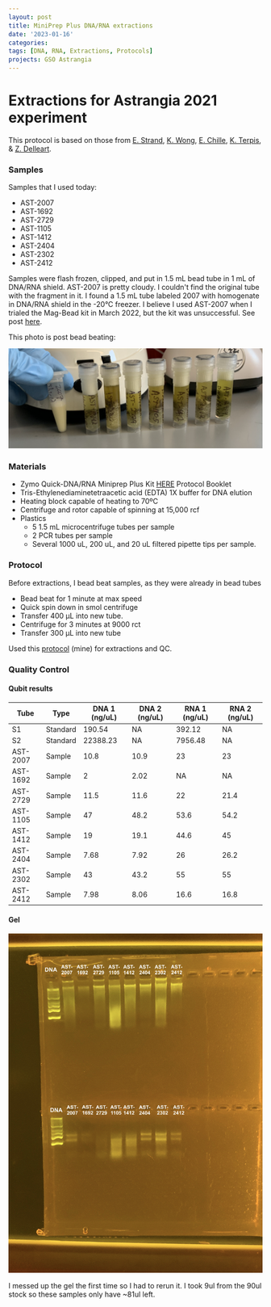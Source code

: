 ```yaml
---
layout: post
title: MiniPrep Plus DNA/RNA extractions
date: '2023-01-16'
categories:
tags: [DNA, RNA, Extractions, Protocols]
projects: GSO Astrangia 
---
```


# Extractions for Astrangia 2021 experiment

This protocol is based on those from [E. Strand](https://github.com/emmastrand/EmmaStrand_Notebook/blob/master/_posts/2019-05-31-Zymo-Duet-RNA-DNA-Extraction-Protocol.md), [K. Wong](https://github.com/kevinhwong1/KevinHWong_Notebook/blob/master/_posts/2019-03-13-Zymo-DNA-RNA-Extract-P.astreoides-Genome.md), [E. Chille](https://echille.github.io/E.-Chille-Open-Lab-Notebook/Protocol-for-DNA-RNA-Extractions-of-Montipora-Coral-Larvae-Using-Zymo-Duet-Extraction-Kit/), [K. Terpis](https://zdellaert.github.io/ZD_Putnam_Lab_Notebook/Protocols_Zymo_Quick_DNA_RNA_Miniprep_Plus/), & [Z. Delleart](https://zdellaert.github.io/ZD_Putnam_Lab_Notebook/Protocols_Zymo_Quick_DNA_RNA_Miniprep_Plus/). 

### Samples 

Samples that I used today: 

- AST-2007
- AST-1692
- AST-2729
- AST-1105
- AST-1412
- AST-2404
- AST-2302
- AST-2412

Samples were flash frozen, clipped, and put in 1.5 mL bead tube in 1 mL of DNA/RNA shield. AST-2007 is pretty cloudy. I couldn't find the original tube with the fragment in it. I found a 1.5 mL tube labeled 2007 with homogenate in DNA/RNA shield in the -20°C freezer. I believe I used AST-2007 when I trialed the Mag-Bead kit in March 2022, but the kit was unsuccessful. See post [here](https://github.com/JillAshey/JillAshey_Putnam_Lab_Notebook/blob/master/_posts/2022-03-14-Extractions-TrialRun.md). 

This photo is post bead beating: 

![](https://raw.githubusercontent.com/JillAshey/JillAshey_Putnam_Lab_Notebook/master/images/samples_20230412.png)

### Materials 

- Zymo Quick-DNA/RNA Miniprep Plus Kit [HERE](https://files.zymoresearch.com/protocols/_d7003t_d7003_quick-dna-rna_miniprep_plus_kit.pdf) Protocol Booklet
- Tris-Ethylenediaminetetraacetic acid (EDTA) 1X buffer for DNA elution
- Heating block capable of heating to 70ºC
- Centrifuge and rotor capable of spinning at 15,000 rcf
- Plastics 
	- 5 1.5 mL microcentrifuge tubes per sample
	- 2 PCR tubes per sample
	- Several 1000 uL, 200 uL, and 20 uL filtered pipette tips per sample.

### Protocol 

Before extractions, I bead beat samples, as they were already in bead tubes

- Bead beat for 1 minute at max speed 
- Quick spin down in smol centrifuge 
- Transfer 400 μL into new tube. 
- Centrifuge for 3 minutes at 9000 rct
- Transfer 300 μL into new tube

Used this [protocol](https://github.com/JillAshey/JillAshey_Putnam_Lab_Notebook/blob/master/_posts/2022-10-25-MiniprepPlus-DNA:RNA-extractions.md) (mine) for extractions and QC. 

### Quality Control 

#### Qubit results 

| Tube     | Type     | DNA 1 (ng/uL) | DNA 2 (ng/uL) | RNA 1 (ng/uL) | RNA 2 (ng/uL) |
| -------- | -------- | ------------- | ------------- | ------------- | ------------- |
| S1       | Standard | 190.54        | NA            | 392.12        | NA            |
| S2       | Standard | 22388.23      | NA            | 7956.48       | NA            |
| AST-2007 | Sample   | 10.8          | 10.9          | 23            | 23            |
| AST-1692 | Sample   | 2             | 2.02          | NA            | NA            |
| AST-2729 | Sample   | 11.5          | 11.6          | 22            | 21.4          |
| AST-1105 | Sample   | 47            | 48.2          | 53.6          | 54.2          |
| AST-1412 | Sample   | 19            | 19.1          | 44.6          | 45            |
| AST-2404 | Sample   | 7.68          | 7.92          | 26            | 26.2          |
| AST-2302 | Sample   | 43            | 43.2          | 55            | 55            |
| AST-2412 | Sample   | 7.98          | 8.06          | 16.6          | 16.8          |

#### Gel 

![](https://raw.githubusercontent.com/JillAshey/JillAshey_Putnam_Lab_Notebook/master/images/gel_20230414.JPG)

I messed up the gel the first time so I had to rerun it. I took 9ul from the 90ul stock so these samples only have ~81ul left. 

